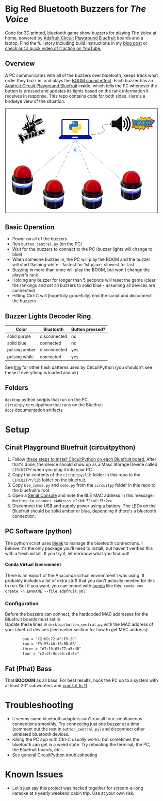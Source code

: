 # Big Red Bluetooth Buzzers for *The Voice*
Code for 3D printed, bluetooth game show buzzers for playing *The Voice* at home, powered by [Adafruit Circuit Playground Bluefruit](https://www.adafruit.com/product/4333) boards and a laptop.
Find the full story including build instructions in my [blog post](https://spuriousemissions.com/bluetooth-game-show-buzzers) or [check out a quick video of it action on YouTube.](https://youtu.be/s4T4rPzA93A)

## Overview
A PC communicates with all of the buzzers over bluetooth, keeps track what order they buzz in, and plays the [BOOM sound effect](https://www.youtube.com/watch?v=WLAinq9czTU).  Each buzzer has an [Adafruit Circuit Playground Bluefruit](https://www.adafruit.com/product/4333) inside, which tells the PC whenever the button is pressed and updates its lights based on the rank information it receives in response.  This repo contains code for both sides.  Here's a birdseye view of the situation:

![overview](https://github.com/korn0055/big-red-bluetooth-buzzer/blob/main/docs/diagram/overview.png?raw=true)

## Basic Operation
- Power on all of the buzzers
- Run `button_central.py` (on the PC) 
- Wait for the buzzers to connect to the PC (buzzer lights will change to blue)
- When someone buzzes in, the PC will play the BOOM and the buzzer will start flashing white - fastest for 1st place, slowest for last
- Buzzing in more than once will play the BOOM, but won't change the player's rank
- Holding any buzzer for longer than 5 seconds will reset the game (clear the rankings and set all buzzers to solid blue - assuming all devices are connected)
- Hitting Ctrl-C will (hopefully gracefully) end the script and disconnect the buzzers

## Buzzer Lights Decoder Ring
| Color | Bluetooth | Button pressed?
| ------------- | ------------- | ---------|
| solid purple  | disconnected  | no |
| solid blue | connected | no |
| pulsing amber | disconnected | yes |
| pulsing white | connected | yes |

See [this](https://learn.adafruit.com/welcome-to-circuitpython/troubleshooting#circuitpython-rgb-status-light-2978455) for other flash patterns used by CircuitPython (you shouldn't see these if everything is loaded and ok).


## Folders
`desktop` python scripts that run on the PC\
`circuitpy` circuitpython that runs on the Bluefruit\
`docs` documentation artifacts

# Setup

## Ciruit Playground Bluefruit (circuitpython)
1. Follow [these steps to install CircuitPython on each Bluefruit board.](https://learn.adafruit.com/adafruit-circuit-playground-bluefruit/circuitpython)
After that's done, the device should show up as a Mass Storage Device called `CIRCUITPY` when you plug it into your PC.
1. Copy the contents of the `circuitpy/lib` folder in this repo to the `CIRCUITPY/lib` folder on the bluefruit.
1. Copy `ble_comms.py` and `code.py` from the `circuitpy` folder in this repo to the bluefruit's root.
1. Open a [Serial Console](https://learn.adafruit.com/welcome-to-circuitpython/kattni-connecting-to-the-serial-console) and note the BLE MAC address in this message:  `Waiting to connect <Address c2:bd:72:af:f5:2c>` 
1. Disconnect the USB and supply power using a battery.  The LEDs on the Bluefruit should be solid amber or blue, depending if there's a bluetooth connection.

## PC Software (python)

The python script uses [bleak](https://github.com/hbldh/bleak) to manage the bluetooth connections.  I believe it's the only package you'll need to install, but haven't verified this with a fresh install.  If you try it, let me know what you find out!

#### Conda Virtual Environment
There is an export of the Anaconda virtual environment I was using.  It probably includes a lot of extra stuff that you don't actually needed for this to run. But if you want, you can import with [conda](https://anaconda.org/anaconda/conda) like this:
`conda env create -n ENVNAME --file adafruit.yml` 

### Configuration
Before the buzzers can connect, the hardcoded MAC addresses for the Bluefruit boards must set in.\
Update these lines in `desktop/button_central.py` with the MAC address of your bluefruit devices (see earlier section for how to get MAC address):
```
        one = "C2:BD:72:AF:F5:2C"
        two = "E3:55:A0:1B:BB:0B"
        three = "d7:10:63:77:a5:d0"
        four = "c2:df:0c:e4:c0:6c"
```

## Fat (Phat) Bass
That **BOOOOM** as all bass.  For best results, hook the PC up to a system with at least 20" subwoofers and [crank it to 11](https://www.youtube.com/watch?v=KOO5S4vxi0o).

# Troubleshooting
- It seems some bluetooth adapters can't run all four simultaneous connections smoothly.  Try connecting just one buzzer at a time (comment out the rest in `button_central.py`) and disconnect other unrelated bluetooth devices.
- Killing the PC app with Ctrl-C *usually* works, but sometimes the bluetooth can get in a weird state.  Try rebooting the terminal, the PC, the Bluefruit boards, etc...
- See general [CircuitPython troubleshooting](https://learn.adafruit.com/welcome-to-circuitpython/troubleshooting)

# Known Issues
- Let's just say this project was hacked together for scream-a-long karaoke at a yearly weekend cabin trip.  Use at your own risk.







